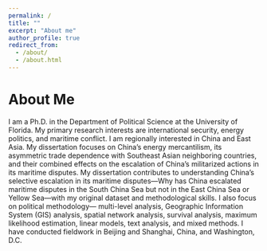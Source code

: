 ```yaml
---
permalink: /
title: ""
excerpt: "About me"
author_profile: true
redirect_from: 
  - /about/
  - /about.html
---
```


About Me
======
I am a Ph.D. in the Department of Political Science at the University of Florida. My primary research interests are international security, energy politics, and maritime conflict. I am regionally interested in China and East Asia. 
My dissertation focuses on China’s energy mercantilism, its asymmetric trade dependence with Southeast Asian neighboring countries, and their combined effects on the escalation of China’s militarized actions in its maritime disputes. My dissertation contributes to understanding China’s selective escalation in its maritime disputes—Why has China escalated maritime disputes in the South China Sea but not in the East China Sea or Yellow Sea—with my original dataset and methodological skills. 
I also focus on political methodology— multi-level analysis, Geographic Information System (GIS) analysis, spatial network analysis, survival analysis, maximum likelihood estimation, linear models, text analysis, and mixed methods. I have conducted fieldwork in Beijing and Shanghai, China, and Washington, D.C. 
